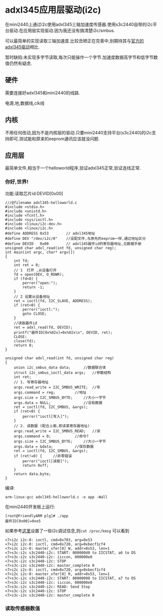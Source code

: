 # adxl345应用层驱动(i2c)

在mini2440上通过i2c使用adxl345三轴加速度传感器.使用s3c2440自带的i2c平台驱动.在应用层实现驱动.因为我还没有搞清楚i2c/smbus.

可以最简单的实现读取三轴加速度.比较丑陋正在完善中,别期待其与[官方的adxl345驱动](http://wiki.analog.com/resources/tools-software/linux-drivers/input-misc/adxl345)相比.

暂时缺陷:未实现多字节读取,每次只能操作一个字节.加速度数据高字节和低字节数值仍然有疑虑.

## 硬件

需要连接好adxl345和mini2440的线路.

电源,地,数据线,clk线

## 内核

不用任何改动,因为不是内核层的驱动.只要mini2440支持平台(s3c2440)的i2c支持即可.测试能和原来的eeprom通讯应该就没问题.

## 应用层

最简单文件,相当于一个helloworld程序,验证adxl345正常,验证连线正常.

### 你好,世界!

功能:读取芯片id:DEVID[0x00]
```
///@filename adxl345-helloworld.c
#include <stdio.h>
#include <unistd.h>
#include <fcntl.h>
#include <sys/ioctl.h>
#include <linux/i2c-dev.h>
#include <linux/i2c.h>
#define ADDRESS 0x53 		// adxl345地址
#define DEV "/dev/i2c/0" 	//设配文件,与原先的eeprom一样,通过地址区分
#define DEVID 	0x00 		// adxl345器件id的寄存器地址,见数据手册
unsigned char adxl_read(int fd, unsigned char reg);
int main(int argc, char* argv[])
{
	int fd;
	int ret = 0;
	// 1  打开 ,从设备打开
	fd = open(DEV, O_RDWR);
	if (fd<0) {
		perror("open:");
		return -1;
	}
	// 2 设置从设备地址
	ret = ioctl(fd, I2C_SLAVE, ADDRESS);
	if (ret<0) {
		perror("ioctl:");
		goto CLOSE;
	}
	//读取器件id
	ret = adxl_read(fd, DEVID);
	printf("器件ID[0x%02x]=0x%02x\n", DEVID, ret);
	CLOSE:
	close(fd);
	return 0;
}

unsigned char adxl_read(int fd, unsigned char reg)
{
	union i2c_smbus_data data; 		//数据联合体
	struct i2c_smbus_ioctl_data args;	//参数结构
	int ret;
	// 1. 写寄存器地址
	args.read_write = I2C_SMBUS_WRITE;	//写
	args.command = reg;			//地址
	args.size = I2C_SMBUS_BYTE;	 	//大小一字节
	args.data = NULL;     			//没有数据
	ret = ioctl(fd, I2C_SMBUS, &args);
	if (ret<0) {
		perror("ioctl[写入]");
	}
	// 2. 读数据 (配合上面,即读某寄存器地址)
	args.read_write = I2C_SMBUS_READ;	//读
	args.command = 0;			//命令?
	args.size = I2C_SMBUS_BYTE;		//大小一字节
	args.data = &data;			//保存数据
	ret = ioctl(fd, I2C_SMBUS, &args);
	if (ret!=0) {     //非零错误
		perror("ioctl[读取]");
		return 0xff;
	}
	return data.byte;
}
```
编译:
```
arm-linux-gcc adxl345-helloworld.c -o app -Wall
```
在mini2440开发板上运行:
```
[root@FriendlyARM plg]# ./app 
器件ID[0x00]=0xe5
```
如果参考[这里](i2c-stub)设置了一些i2c调试信息,则`cat /proc/kmsg` 可以看到
```
<7>i2c i2c-0: ioctl, cmd=0x703, arg=0x53
<7>i2c i2c-0: ioctl, cmd=0x720, arg=0xbecf1cf4
<7>i2c i2c-0: master_xfer[0] W, addr=0x53, len=1
<7>s3c-i2c s3c2440-i2c: START: 000000d0 to IICSTAT, a6 to DS
<7>s3c-i2c s3c2440-i2c: iiccon, 000000e0
<7>s3c-i2c s3c2440-i2c: STOP
<7>s3c-i2c s3c2440-i2c: master_complete 0
<7>i2c i2c-0: ioctl, cmd=0x720, arg=0xbecf1cf4
<7>i2c i2c-0: master_xfer[0] R, addr=0x53, len=1
<7>s3c-i2c s3c2440-i2c: START: 00000090 to IICSTAT, a7 to DS
<7>s3c-i2c s3c2440-i2c: iiccon, 000000e0
<7>s3c-i2c s3c2440-i2c: READ: Send Stop
<7>s3c-i2c s3c2440-i2c: STOP
<7>s3c-i2c s3c2440-i2c: master_complete 0
```

### 读取传感器数值